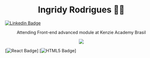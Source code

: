 <h1 align='center'>
  Ingridy Rodrigues 👩‍💻
</h1>

[![Linkedin Badge](https://img.shields.io/badge/-Ingridy%20Rodrigues-0073e6?style=flat-square&logo=Linkedin&logoColor=white&link=https://www.linkedin.com/in/ingridyrodriguesf/)](https://www.linkedin.com/in/ingridyrodriguesf/)

<section align='center'>
  
  <p>
    Attending Front-end advanced module at Kenzie Academy Brasil
  </p>

  <div>
    <img heigth="160em" src="https://github-readme-stats.vercel.app/api?username=ingridyr&show_icons=true&theme=radical&include_all_commits=true&count_private=true">
  </div>
  
</section>

[![React Badge](https://img.shields.io/badge/React-20232A?style=for-the-badge&logo=react&logoColor=61DAFB)]
[![HTML5 Badge](https://img.shields.io/badge/HTML5-E34F26?style=for-the-badge&logo=html5&logoColor=white)]
